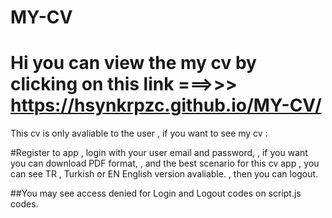 # MY-CV

# Hi you can view the my cv by clicking on this link ===>>> https://hsynkrpzc.github.io/MY-CV/
This cv is only avaliable to the user , if you want to see my cv :

#Register to app
 , login with your user email and password,
 , if you want you can download PDF format,
 , and the best scenario for this cv app , you can see TR , Turkish or EN English version avaliable.
, then you can logout. 

##You may see access denied for Login and Logout codes on script.js codes.
